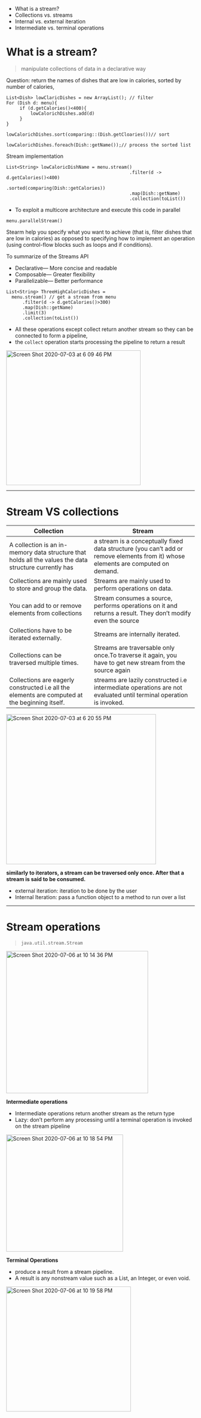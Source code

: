 * What is a stream?
* Collections vs. streams
* Internal vs. external iteration
* Intermediate vs. terminal operations

# What is a stream?
> manipulate collections of data in a declarative way 

Question: return the names of dishes that are low in calories, sorted by number of calories,
```
List<Dish> lowClaricDishes = new ArrayList(); // filter
For (Dish d: menu){
     if (d.getCalories()<400){
         lowCalorichDishes.add(d)
     }
}

lowCalorichDishes.sort(comparing::(Dish.getCloaries())// sort

lowCalorichDishes.foreach(Dish::getName());// process the sorted list
```

Stream implementation

```
List<String> lowCaloricDishName = menu.stream()
                                              .filter(d -> d.getCalories()<400)
                                              .sorted(comparing(Dish::getCalories))
                                              .map(Dish::getName)
                                              .collection(toList())
```   

* To exploit a multicore architecture and execute this code in parallel
```
menu.parallelStream()
```

Stearm help you specify what you want to achieve (that is, filter dishes that are low in calories) as opposed to specifying how to implement an operation (using control-flow blocks such as loops and if conditions). 

To summarize of the Streams API

* Declarative— More concise and readable
* Composable— Greater flexibility
* Parallelizable— Better performance


```
List<String> ThreeHighCaloricDishes = 
  menu.stream() // get a stream from menu
      .filter(d -> d.getCalories()>300)
      .map(Dish::getName)
      .limit(3)
      .collection(toList())
```
* All these operations except collect return another stream so they can be connected to form a pipeline,
* the `collect` operation starts processing the pipeline to return a result 

<img width="359" alt="Screen Shot 2020-07-03 at 6 09 46 PM" src="https://user-images.githubusercontent.com/27160394/86500675-6192be00-bd58-11ea-8856-0114c2f06af7.png">

---

# Stream VS collections

|Collection|Stream|
|----------|------|
|A collection is an in-memory data structure that holds all the values the data structure currently has|a stream is a conceptually fixed data structure (you can’t add or remove elements from it) whose elements are computed on demand.|
|Collections are mainly used to store and group the data.| Streams are mainly used to perform operations on data.
|You can add to or remove elements from collections|Stream consumes a source, performs operations on it and returns a result. They don’t modify even the source|
|Collections have to be iterated externally.|Streams are internally iterated.|
|Collections can be traversed multiple times.|Streams are traversable only once.To traverse it again, you have to get new stream from the source again|
|Collections are eagerly constructed i.e all the elements are computed at the beginning itself.| streams are lazily constructed i.e intermediate operations are not evaluated until terminal operation is invoked.|
<img width="400" alt="Screen Shot 2020-07-03 at 6 20 55 PM" src="https://user-images.githubusercontent.com/27160394/86500889-f8ac4580-bd59-11ea-9f15-ed51b62e91b3.png">

**similarly to iterators, a stream can be traversed only once. After that a stream is said to be consumed.**
* external iteration:  iteration to be done by the user 
* Internal Iteration:  pass a function object to a method to run over a list

---
# Stream operations
> `java.util.stream.Stream`

<img width="379" alt="Screen Shot 2020-07-06 at 10 14 36 PM" src="https://user-images.githubusercontent.com/27160394/86699732-17b70b80-bfd6-11ea-8a6a-a0425dbf70fc.png">

**Intermediate operations**
* Intermediate operations return another stream as the return type
* Lazy: don’t perform any processing until a terminal operation is invoked on the stream pipeline

<img width="312" alt="Screen Shot 2020-07-06 at 10 18 54 PM" src="https://user-images.githubusercontent.com/27160394/86700383-b04d8b80-bfd6-11ea-9eec-5aeaf719b620.png">


**Terminal Operations**
* produce a result from a stream pipeline.
* A result is any nonstream value such as a List, an Integer, or even void.

<img width="333" alt="Screen Shot 2020-07-06 at 10 19 58 PM" src="https://user-images.githubusercontent.com/27160394/86700571-d4a96800-bfd6-11ea-8163-e782794bba1d.png">



